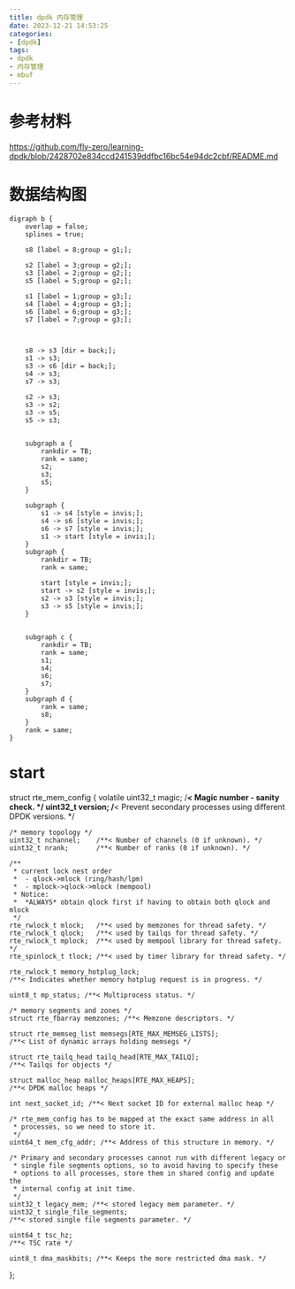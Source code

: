 ```yaml
---
title: dpdk 内存管理
date: 2023-12-21 14:53:25
categories:
- [dpdk]
tags:
- dpdk
- 内存管理
- mbuf
---
```


# 参考材料
https://github.com/fly-zero/learning-dpdk/blob/2428702e834ccd241539ddfbc16bc54e94dc2cbf/README.md

# 数据结构图
```graphviz
digraph b {
    overlap = false;
    splines = true;

    s8 [label = 8;group = g1;];

    s2 [label = 3;group = g2;];
    s3 [label = 2;group = g2;];
    s5 [label = 5;group = g2;];

    s1 [label = 1;group = g3;];
    s4 [label = 4;group = g3;];
    s6 [label = 6;group = g3;];
    s7 [label = 7;group = g3;];



    s8 -> s3 [dir = back;];
    s1 -> s3;
    s3 -> s6 [dir = back;];
    s4 -> s3;
    s7 -> s3;

    s2 -> s3;
    s3 -> s2;
    s3 -> s5;
    s5 -> s3;


    subgraph a {
        rankdir = TB;
        rank = same;
        s2;
        s3;
        s5;
    }

    subgraph {
        s1 -> s4 [style = invis;];
        s4 -> s6 [style = invis;];
        s6 -> s7 [style = invis;];
        s1 -> start [style = invis;];
    }
    subgraph {
        rankdir = TB;
        rank = same;

        start [style = invis;];
        start -> s2 [style = invis;];
        s2 -> s3 [style = invis;];
        s3 -> s5 [style = invis;];
    }


    subgraph c {
        rankdir = TB;
        rank = same;
        s1;
        s4;
        s6;
        s7;
    }
    subgraph d {
        rank = same;
        s8;
    }
    rank = same;
}
```
# start



struct rte_mem_config {
	volatile uint32_t magic;   /**< Magic number - sanity check. */
	uint32_t version;
	/**< Prevent secondary processes using different DPDK versions. */

	/* memory topology */
	uint32_t nchannel;    /**< Number of channels (0 if unknown). */
	uint32_t nrank;       /**< Number of ranks (0 if unknown). */

	/**
	 * current lock nest order
	 *  - qlock->mlock (ring/hash/lpm)
	 *  - mplock->qlock->mlock (mempool)
	 * Notice:
	 *  *ALWAYS* obtain qlock first if having to obtain both qlock and mlock
	 */
	rte_rwlock_t mlock;   /**< used by memzones for thread safety. */
	rte_rwlock_t qlock;   /**< used by tailqs for thread safety. */
	rte_rwlock_t mplock;  /**< used by mempool library for thread safety. */
	rte_spinlock_t tlock; /**< used by timer library for thread safety. */

	rte_rwlock_t memory_hotplug_lock;
	/**< Indicates whether memory hotplug request is in progress. */

	uint8_t mp_status; /**< Multiprocess status. */

	/* memory segments and zones */
	struct rte_fbarray memzones; /**< Memzone descriptors. */

	struct rte_memseg_list memsegs[RTE_MAX_MEMSEG_LISTS];
	/**< List of dynamic arrays holding memsegs */

	struct rte_tailq_head tailq_head[RTE_MAX_TAILQ];
	/**< Tailqs for objects */

	struct malloc_heap malloc_heaps[RTE_MAX_HEAPS];
	/**< DPDK malloc heaps */

	int next_socket_id; /**< Next socket ID for external malloc heap */

	/* rte_mem_config has to be mapped at the exact same address in all
	 * processes, so we need to store it.
	 */
	uint64_t mem_cfg_addr; /**< Address of this structure in memory. */

	/* Primary and secondary processes cannot run with different legacy or
	 * single file segments options, so to avoid having to specify these
	 * options to all processes, store them in shared config and update the
	 * internal config at init time.
	 */
	uint32_t legacy_mem; /**< stored legacy mem parameter. */
	uint32_t single_file_segments;
	/**< stored single file segments parameter. */

	uint64_t tsc_hz;
	/**< TSC rate */

	uint8_t dma_maskbits; /**< Keeps the more restricted dma mask. */
};

